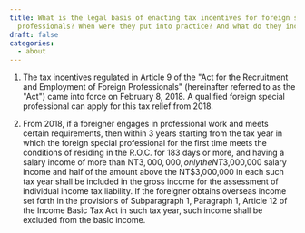 ```yaml
---
title: What is the legal basis of enacting tax incentives for foreign special
  professionals? When were they put into practice? And what do they include?
draft: false
categories:
  - about
---
```

1. The tax incentives regulated in Article 9 of the "Act for the Recruitment and Employment of Foreign Professionals" (hereinafter referred to as the "Act") came into force on February 8, 2018. A qualified foreign special professional can apply for this tax relief from 2018.

2. From 2018, if a foreigner engages in professional work and meets certain requirements, then within 3 years starting from the tax year in which the foreign special professional for the first time meets the conditions of residing in the R.O.C. for 183 days or more, and having a salary income of more than NT$3,000,000, only the NT$3,000,000 salary income and half of the amount above the NT$3,000,000 in each such tax year shall be included in the gross income for the assessment of individual income tax liability. If the foreigner obtains overseas income set forth in the provisions of Subparagraph 1, Paragraph 1, Article 12 of the Income Basic Tax Act in such tax year, such income shall be excluded from the basic income.